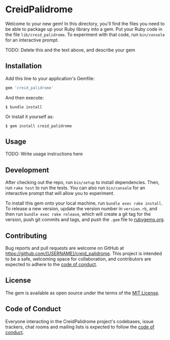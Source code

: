 # CreidPalidrome

Welcome to your new gem! In this directory, you'll find the files you need to be able to package up your Ruby library into a gem. Put your Ruby code in the file `lib/creid_palidrome`. To experiment with that code, run `bin/console` for an interactive prompt.

TODO: Delete this and the text above, and describe your gem

## Installation

Add this line to your application's Gemfile:

```ruby
gem 'creid_palidrome'
```

And then execute:

    $ bundle install

Or install it yourself as:

    $ gem install creid_palidrome

## Usage

TODO: Write usage instructions here

## Development

After checking out the repo, run `bin/setup` to install dependencies. Then, run `rake test` to run the tests. You can also run `bin/console` for an interactive prompt that will allow you to experiment.

To install this gem onto your local machine, run `bundle exec rake install`. To release a new version, update the version number in `version.rb`, and then run `bundle exec rake release`, which will create a git tag for the version, push git commits and tags, and push the `.gem` file to [rubygems.org](https://rubygems.org).

## Contributing

Bug reports and pull requests are welcome on GitHub at https://github.com/[USERNAME]/creid_palidrome. This project is intended to be a safe, welcoming space for collaboration, and contributors are expected to adhere to the [code of conduct](https://github.com/[USERNAME]/creid_palidrome/blob/master/CODE_OF_CONDUCT.md).


## License

The gem is available as open source under the terms of the [MIT License](https://opensource.org/licenses/MIT).

## Code of Conduct

Everyone interacting in the CreidPalidrome project's codebases, issue trackers, chat rooms and mailing lists is expected to follow the [code of conduct](https://github.com/[USERNAME]/creid_palidrome/blob/master/CODE_OF_CONDUCT.md).
